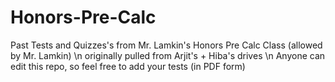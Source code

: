 # Honors-Pre-Calc
Past Tests and Quizzes's from Mr. Lamkin's Honors Pre Calc Class (allowed by Mr. Lamkin) \n
originally pulled from Arjit's + Hiba's drives \n
Anyone can edit this repo, so feel free to add your tests (in PDF form)
